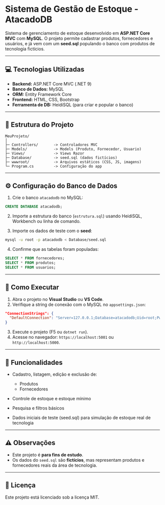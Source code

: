 # Sistema de Gestão de Estoque - AtacadoDB

Sistema de gerenciamento de estoque desenvolvido em **ASP.NET Core MVC** com **MySQL**. O projeto permite cadastrar produtos, fornecedores e usuários, e já vem com um **seed.sql** populando o banco com produtos de tecnologia fictícios.

---

## 💻 Tecnologias Utilizadas

* **Backend:** ASP.NET Core MVC (.NET 9)
* **Banco de Dados:** MySQL
* **ORM:** Entity Framework Core
* **Frontend:** HTML, CSS, Bootstrap
* **Ferramenta de DB:** HeidiSQL (para criar e popular o banco)

---

## 📂 Estrutura do Projeto

```
MeuProjeto/
│
├─ Controllers/       -> Controladores MVC
├─ Models/            -> Models (Produto, Fornecedor, Usuario)
├─ Views/             -> Views Razor
├─ Database/          -> seed.sql (dados fictícios)
├─ wwwroot/           -> Arquivos estáticos (CSS, JS, imagens)
└─ Program.cs         -> Configuração do app
```

---

## ⚙️ Configuração do Banco de Dados

1. Crie o banco `atacadodb` no MySQL:

```sql
CREATE DATABASE atacadodb;
```

2. Importe a estrutura do banco (`estrutura.sql`) usando HeidiSQL, Workbench ou linha de comando.

3. Importe os dados de teste com o **seed**:

```bash
mysql -u root -p atacadodb < Database/seed.sql
```

4. Confirme que as tabelas foram populadas:

```sql
SELECT * FROM fornecedores;
SELECT * FROM produtos;
SELECT * FROM usuarios;
```

---

## 🚀 Como Executar

1. Abra o projeto no **Visual Studio** ou **VS Code**.
2. Verifique a string de conexão com o MySQL no `appsettings.json`:

```json
"ConnectionStrings": {
  "DefaultConnection": "Server=127.0.0.1;Database=atacadodb;Uid=root;Pwd=sua_senha;"
}
```

3. Execute o projeto (F5 ou `dotnet run`).
4. Acesse no navegador: `https://localhost:5001` ou `http://localhost:5000`.

---

## 📌 Funcionalidades

* Cadastro, listagem, edição e exclusão de:

  * Produtos
  * Fornecedores
* Controle de estoque e estoque mínimo
* Pesquisa e filtros básicos
* Dados iniciais de teste (seed.sql) para simulação de estoque real de tecnologia

---

## ⚠️ Observações

* Este projeto é **para fins de estudo**.
* Os dados do `seed.sql` são **fictícios**, mas representam produtos e fornecedores reais da área de tecnologia.

---

## 📄 Licença

Este projeto está licenciado sob a licença MIT.
